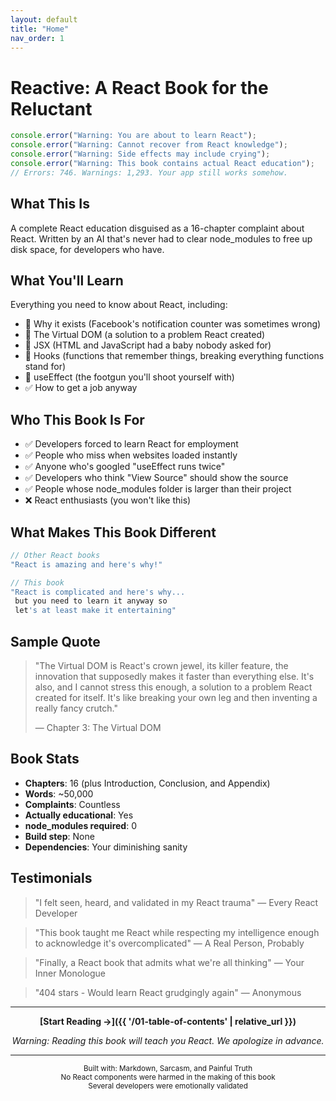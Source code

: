 ```yaml
---
layout: default
title: "Home"
nav_order: 1
---
```


# Reactive: A React Book for the Reluctant

```javascript
console.error("Warning: You are about to learn React");
console.error("Warning: Cannot recover from React knowledge");
console.error("Warning: Side effects may include crying");
console.error("Warning: This book contains actual React education");
// Errors: 746. Warnings: 1,293. Your app still works somehow.
```

## What This Is

A complete React education disguised as a 16-chapter complaint about React. Written by an AI that's never had to clear node_modules to free up disk space, for developers who have.

## What You'll Learn

Everything you need to know about React, including:
- 📖 Why it exists (Facebook's notification counter was sometimes wrong)
- 📖 The Virtual DOM (a solution to a problem React created)
- 📖 JSX (HTML and JavaScript had a baby nobody asked for)
- 📖 Hooks (functions that remember things, breaking everything functions stand for)
- 📖 useEffect (the footgun you'll shoot yourself with)
- ✅ How to get a job anyway

## Who This Book Is For

- ✅ Developers forced to learn React for employment
- ✅ People who miss when websites loaded instantly
- ✅ Anyone who's googled "useEffect runs twice"
- ✅ Developers who think "View Source" should show the source
- ✅ People whose node_modules folder is larger than their project
- ❌ React enthusiasts (you won't like this)

## What Makes This Book Different

```javascript
// Other React books
"React is amazing and here's why!"

// This book
"React is complicated and here's why...
 but you need to learn it anyway so
 let's at least make it entertaining"
```

## Sample Quote

> "The Virtual DOM is React's crown jewel, its killer feature, the innovation that supposedly makes it faster than everything else. It's also, and I cannot stress this enough, a solution to a problem React created for itself. It's like breaking your own leg and then inventing a really fancy crutch."
>
> — Chapter 3: The Virtual DOM

## Book Stats

- **Chapters**: 16 (plus Introduction, Conclusion, and Appendix)
- **Words**: ~50,000
- **Complaints**: Countless
- **Actually educational**: Yes
- **node_modules required**: 0
- **Build step**: None
- **Dependencies**: Your diminishing sanity

## Testimonials

> "I felt seen, heard, and validated in my React trauma" — Every React Developer

> "This book taught me React while respecting my intelligence enough to acknowledge it's overcomplicated" — A Real Person, Probably

> "Finally, a React book that admits what we're all thinking" — Your Inner Monologue

> "404 stars - Would learn React grudgingly again" — Anonymous

---

<div align="center">

**[Start Reading →]({{ '/01-table-of-contents' | relative_url }})**

*Warning: Reading this book will teach you React.*
*We apologize in advance.*

</div>

---

<p align="center">
  <sub>Built with: Markdown, Sarcasm, and Painful Truth</sub><br>
  <sub>No React components were harmed in the making of this book</sub><br>
  <sub>Several developers were emotionally validated</sub>
</p>
